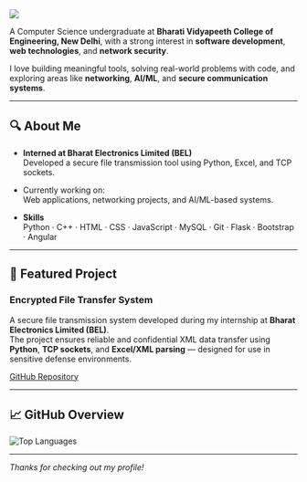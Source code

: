 <img src="https://capsule-render.vercel.app/api?type=waving&color=0E74E1&height=200&section=header&text=Rohit%20Bhagat&fontSize=40&fontAlignY=35&desc=CS%20Undergrad%20|%20Software%20Engineer&descAlignY=55&animation=twinkling" />

A Computer Science undergraduate at **Bharati Vidyapeeth College of Engineering, New Delhi**, with a strong interest in **software development**, **web technologies**, and **network security**.

I love building meaningful tools, solving real-world problems with code, and exploring areas like **networking**, **AI/ML**, and **secure communication systems**.

---

## 🔍 About Me

- **Interned at Bharat Electronics Limited (BEL)**  
  Developed a secure file transmission tool using Python, Excel, and TCP sockets.

- Currently working on:  
  Web applications, networking projects, and AI/ML-based systems.

- **Skills**  
  Python · C++ · HTML · CSS · JavaScript · MySQL · Git · Flask · Bootstrap · Angular

---

## 📌 Featured Project

### Encrypted File Transfer System  
A secure file transmission system developed during my internship at **Bharat Electronics Limited (BEL)**.  
The project ensures reliable and confidential XML data transfer using **Python**, **TCP sockets**, and **Excel/XML parsing** — designed for use in sensitive defense environments.

[GitHub Repository](https://github.com/irohit02/Encrypted-File-Transfer-System)

---

## 📈 GitHub Overview

![Top Languages](https://github-readme-stats.vercel.app/api/top-langs/?username=irohit02&layout=compact&theme=tokyonight)


---

*Thanks for checking out my profile!*
